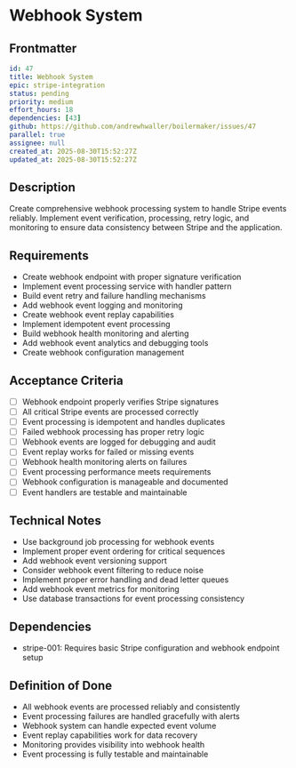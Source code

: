 # Webhook System

## Frontmatter
```yaml
id: 47
title: Webhook System
epic: stripe-integration
status: pending
priority: medium
effort_hours: 18
dependencies: [43]
github: https://github.com/andrewhwaller/boilermaker/issues/47
parallel: true
assignee: null
created_at: 2025-08-30T15:52:27Z
updated_at: 2025-08-30T15:52:27Z
```

## Description

Create comprehensive webhook processing system to handle Stripe events reliably. Implement event verification, processing, retry logic, and monitoring to ensure data consistency between Stripe and the application.

## Requirements

- Create webhook endpoint with proper signature verification
- Implement event processing service with handler pattern
- Build event retry and failure handling mechanisms
- Add webhook event logging and monitoring
- Create webhook event replay capabilities
- Implement idempotent event processing
- Build webhook health monitoring and alerting
- Add webhook event analytics and debugging tools
- Create webhook configuration management

## Acceptance Criteria

- [ ] Webhook endpoint properly verifies Stripe signatures
- [ ] All critical Stripe events are processed correctly
- [ ] Event processing is idempotent and handles duplicates
- [ ] Failed webhook processing has proper retry logic
- [ ] Webhook events are logged for debugging and audit
- [ ] Event replay works for failed or missing events
- [ ] Webhook health monitoring alerts on failures
- [ ] Event processing performance meets requirements
- [ ] Webhook configuration is manageable and documented
- [ ] Event handlers are testable and maintainable

## Technical Notes

- Use background job processing for webhook events
- Implement proper event ordering for critical sequences
- Add webhook event versioning support
- Consider webhook event filtering to reduce noise
- Implement proper error handling and dead letter queues
- Add webhook event metrics for monitoring
- Use database transactions for event processing consistency

## Dependencies

- stripe-001: Requires basic Stripe configuration and webhook endpoint setup

## Definition of Done

- All webhook events are processed reliably and consistently
- Event processing failures are handled gracefully with alerts
- Webhook system can handle expected event volume
- Event replay capabilities work for data recovery
- Monitoring provides visibility into webhook health
- Event processing is fully testable and maintainable